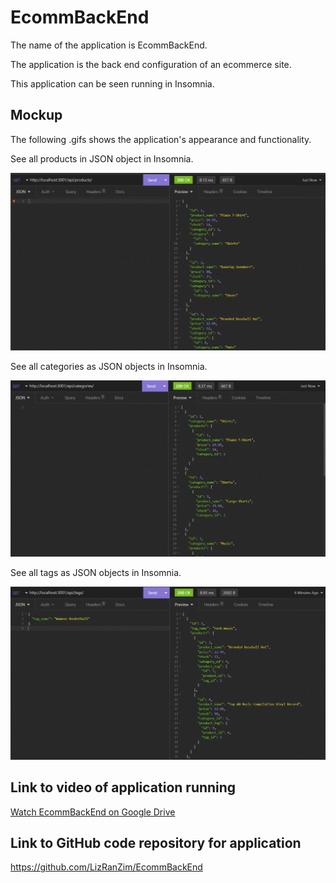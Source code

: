# EcommBackEnd

The name of the application is EcommBackEnd.

The application is the back end configuration of an ecommerce site. 

This application can be seen running in Insomnia.

## Mockup

The following .gifs shows the application's appearance and functionality.

See all products in JSON object in Insomnia.

<img src=".\assets\ViewAllProducts.GIF" width ="700"> 

See all categories as JSON objects in Insomnia.

<img src=".\assets\ViewAllCategories.GIF" width ="700">  

See all tags as JSON objects in Insomnia.

<img src=".\assets\ViewAllTags.GIF" width ="700"> 


## Link to video of application running

<a href="https://drive.google.com/file/d/1ks2YuOwVYq-lValUBEKq3sCzGt4MLOLn/view">
Watch EcommBackEnd on Google Drive</a>

## Link to GitHub code repository for application

<a href="https://github.com/LizRanZim/EcommBackEnd">
https://github.com/LizRanZim/EcommBackEnd</a>
